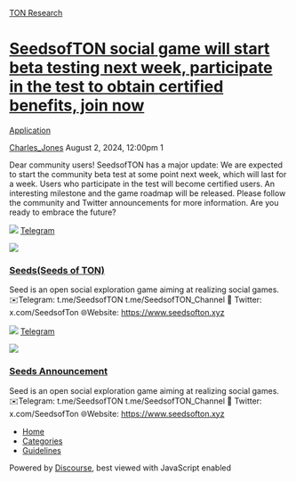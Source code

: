 [TON Research](/)

# [SeedsofTON social game will start beta testing next week, participate in the test to obtain certified benefits, join now](/t/seedsofton-social-game-will-start-beta-testing-next-week-participate-in-the-test-to-obtain-certified-benefits-join-now/29669)

[Application](/c/application/20) 

    

[Charles\_Jones](https://tonresear.ch/u/Charles_Jones)  August 2, 2024, 12:00pm  1

Dear community users! SeedsofTON has a major update: We are expected to start the community beta test at some point next week, which will last for a week. Users who participate in the test will become certified users. An interesting milestone and the game roadmap will be released. Please follow the community and Twitter announcements for more information. Are you ready to embrace the future?

![](https://telegram.org/img/website_icon.svg?4) [Telegram](https://t.me/SeedsofTON)

![](https://tonresear.ch/uploads/default/original/2X/f/f226257e3cb311f0c516862c3cf85a3ecfe8ccbe.jpeg)

### [Seeds(Seeds of TON)](https://t.me/SeedsofTON)

Seed is an open social exploration game aiming at realizing social games. ✉️Telegram: t.me/SeedsofTON t.me/SeedsofTON\_Channel 📱 Twitter: x.com/SeedsofTon 🌐Website: https://www.seedsofton.xyz

![](https://telegram.org/img/website_icon.svg?4) [Telegram](https://t.me/SeedsofTON_Channel)

![](https://tonresear.ch/uploads/default/original/2X/7/77d36bde0893adf69f36cf32aeaa9ab3c55793e0.jpeg)

### [Seeds Announcement](https://t.me/SeedsofTON_Channel)

Seed is an open social exploration game aiming at realizing social games. ✉️Telegram: t.me/SeedsofTON t.me/SeedsofTON\_Channel 📱 Twitter: x.com/SeedsofTon 🌐Website: https://www.seedsofton.xyz

 

*   [Home](/)
*   [Categories](/categories)
*   [Guidelines](/guidelines)

Powered by [Discourse](https://www.discourse.org), best viewed with JavaScript enabled